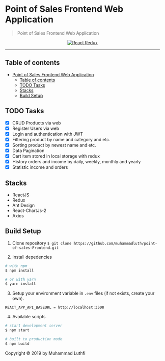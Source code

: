 # Point of Sales Frontend Web Application

> Point of Sales Frontend Web Application

<p align="center">
  <a href="https://reactjs.org/">
    <img title="React Redux" src="https://miro.medium.com/max/800/1*bs6W6c6yYS36PcD9joLVtw.png">
  </a>
</p>

---

## Table of contents

- [Point of Sales Frontend Web Application](#point-of-sales-frontend-web-application)
  - [Table of contents](#table-of-contents)
  - [TODO Tasks](#todo-tasks)
  - [Stacks](#stacks)
  - [Build Setup](#build-setup)

## TODO Tasks

- [x] CRUD Products via web
- [x] Register Users via web
- [x] Login and authentication with JWT
- [x] Filtering product by name and category and etc.
- [x] Sorting product by newest name and etc.
- [x] Data Pagination
- [x] Cart item stored in local storage with redux
- [x] History orders and income by daily, weekly, monthly and yearly
- [x] Statistic income and orders

## Stacks

- ReactJS
- Redux
- Ant Design
- React-ChartJs-2
- Axios

## Build Setup

1. Clone repository
   `$ git clone https://github.com/muhammadluth/point-of-sales-Frontend.git`

2. Install depedencies

```bash
# with npm
$ npm install

# or with yarn
$ yarn install
```

3. Setup your environment variable in `.env` files (if not exists, create your own).

```env
REACT_APP_API_BASEURL = http://localhost:3500

```

4. Available scripts

```bash
# start development server
$ npm start

# built to production mode
$ npm build
```

Copyright © 2019 by Muhammad Luthfi
